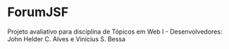 # ForumJSF
Projeto avaliativo para disciplina de Tópicos em Web I - Desenvolvedores: John Helder C. Alves e Vinicius S. Bessa 

